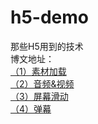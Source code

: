 # h5-demo
那些H5用到的技术  
博文地址：  
[（1）素材加载](http://www.cnblogs.com/leestar54/p/h5-demo-loading.html)  
[（2）音频&视频](http://www.cnblogs.com/leestar54/p/6411495.html)  
[（3）屏幕滑动](http://www.cnblogs.com/leestar54/p/6486359.html)  
[（4）弹幕](http://www.cnblogs.com/leestar54/p/6523620.html)  


